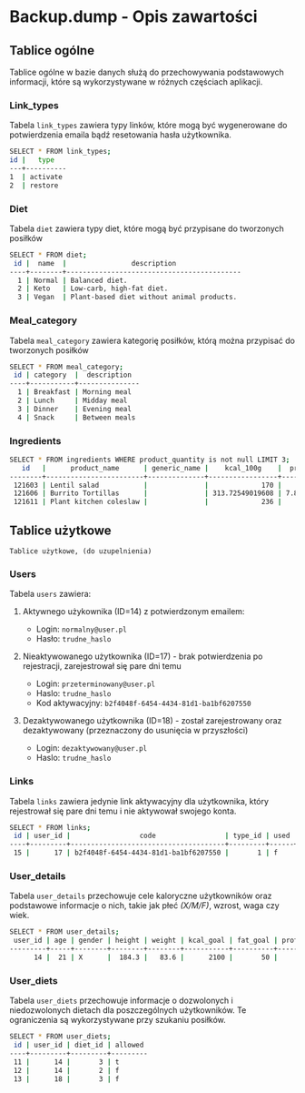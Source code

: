 # **Backup.dump** - Opis zawartości

## Tablice ogólne

   Tablice ogólne w bazie danych służą do przechowywania podstawowych informacji, które są wykorzystywane w różnych częściach aplikacji. 

### Link_types

   Tabela `link_types` zawiera typy linków, które mogą być wygenerowane do potwierdzenia emaila bądź resetowania hasła użytkownika.

   ```bash
   SELECT * FROM link_types;
   id |   type   
   ---+----------
   1  | activate
   2  | restore
   ```

### Diet

   Tabela `diet` zawiera typy diet, które mogą być przypisane do tworzonych posiłków

   ```bash
   SELECT * FROM diet;
    id |  name  |                description                
   ----+--------+-------------------------------------------
     1 | Normal | Balanced diet.
     2 | Keto   | Low-carb, high-fat diet.
     3 | Vegan  | Plant-based diet without animal products.
   ```

### Meal_category

   Tabela `meal_category` zawiera kategorię posiłków, którą można przypisać do tworzonych posiłków

   ```bash
   SELECT * FROM meal_category;
    id | category  |  description  
   ----+-----------+---------------
     1 | Breakfast | Morning meal
     2 | Lunch     | Midday meal
     3 | Dinner    | Evening meal
     4 | Snack     | Between meals
   ```

### Ingredients

   ```bash
   SELECT * FROM ingredients WHERE product_quantity is not null LIMIT 3;
      id   |      product_name      | generic_name |    kcal_100g    |  protein_100g  |   carbs_100g    |    fat_100g     |      brand      |    barcode    |                                      image_url                                       |                    labels_tags                    | product_quantity | allergens |                tsv                 
   --------+------------------------+--------------+-----------------+----------------+-----------------+-----------------+-----------------+---------------+--------------------------------------------------------------------------------------+---------------------------------------------------+------------------+-----------+------------------------------------
    121603 | Lentil salad           |              |             170 |              9 |              23 |               6 |                 | 0030831001143 | https://images.openfoodfacts.org/images/products/003/083/100/1143/front_fr.3.400.jpg |                                                   |     283.49523125 |           | 'lentil':1 'salad':2
    121606 | Burrito Tortillas      |              | 313.72549019608 | 7.843137254902 | 52.941176470588 | 6.8627450980392 |                 | 0030832424644 | https://images.openfoodfacts.org/images/products/003/083/242/4644/front_en.3.400.jpg |                                                   |     623.68950875 |           | 'burrito':1 'tortilla':2
    121611 | Plant kitchen coleslaw |              |             236 |              1 | 5.0999999046326 |  23.10000038147 | Marks & Spencer | 00308441      | https://images.openfoodfacts.org/images/products/000/000/030/8441/front_en.3.400.jpg | en:vegetarian,en:vegan,en:green-dot,en:new-recipe |              300 |           | 'coleslaw':3 'kitchen':2 'plant':1
   ```

## Tablice użytkowe

    Tablice użytkowe, (do uzupelnienia)

### Users

   Tabela `users` zawiera:

   1. Aktywnego użykownika (ID=14) z potwierdzonym emailem:
      - Login: `normalny@user.pl`
      - Hasło: `trudne_haslo`

   2. Nieaktywowanego użytkownika (ID=17) - brak potwierdzenia po rejestracji, zarejestrował się pare dni temu
      - Login: `przeterminowany@user.pl`
      - Haslo: `trudne_haslo`
      - Kod aktywacyjny: `b2f4048f-6454-4434-81d1-ba1bf6207550`

   3. Dezaktywowanego użytkownika (ID=18) - został zarejestrowany oraz dezaktywowany (przeznaczony do usunięcia w przyszłości)
      - Login: `dezaktywowany@user.pl`
      - Haslo: `trudne_haslo`

### Links

   Tabela `links` zawiera jedynie link aktywacyjny dla użytkownika, który rejestrował się pare dni temu i nie aktywował swojego konta.

   ```bash
   SELECT * FROM links;
    id | user_id |                 code                 | type_id | used |         expire_at          
   ----+---------+--------------------------------------+---------+------+----------------------------
    15 |      17 | b2f4048f-6454-4434-81d1-ba1bf6207550 |       1 | f    | 2025-01-22 16:10:08.023197
   ```

### User_details

   Tabela `user_details` przechowuje cele kaloryczne użytkowników oraz podstawowe informacje o nich, takie jak płeć _(X/M/F)_, wzrost, waga czy wiek.

   ```bash
   SELECT * FROM user_details;
    user_id | age | gender | height | weight | kcal_goal | fat_goal | protein_goal | carb_goal 
   ---------+-----+--------+--------+--------+-----------+----------+--------------+-----------
         14 |  21 | X      |  184.3 |   83.6 |      2100 |       50 |           70 |       400
   ```

### User_diets

   Tabela `user_diets` przechowuje informacje o dozwolonych i niedozwolonych dietach dla poszczególnych użytkowników. Te ograniczenia są wykorzystywane przy szukaniu posiłków.

   ```bash
   SELECT * FROM user_diets;
    id | user_id | diet_id | allowed 
   ----+---------+---------+---------
    11 |      14 |       3 | t
    12 |      14 |       2 | f
    13 |      18 |       3 | f
   ```